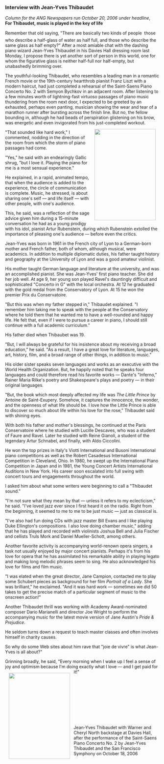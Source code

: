 <!-- MAIN TABLE -->
<tr class="table_main" >
<td class="td_center" valign="top">

<!-- PAGE TITLE -->



<h3><b>Interview with Jean-Yves Thibaudet<br /></h3></b>

<i>Column for the ANG Newspapers run October 20, 2006 under headline</i>,<br /><b> For Thibaudet, music is played in the key of life</b>
<br /><p></p>

Remember that old saying, "There are basically two kinds of people &#151; those who describe a half-glass of water as half full, and those who describe the same glass as half empty?" After a most amiable chat with the dashing piano wizard Jean-Yves Thibaudet in his Davies Hall dressing room last Monday, I propose there is yet another sort of person in this world, one for whom the figurative glass is neither half-full nor half-empty, but unabashedly brimming over. 
<p></p>  The youthful-looking Thibaudet, who resembles a leading man in a romantic French movie or the 19th-century heartthrob pianist Franz Liszt with a modern haircut, had just completed a rehearsal of the Saint-Saens Piano Concerto No. 2 with Semyon Bychkov in an adjacent room. After listening to a few minutes worth of lightning-fast virtuoso passages of piano music thundering from the room next door, I expected to be greeted by an exhausted, perhaps even panting, musician showing the wear and tear of a marathon runner after bursting across the finish line. 
But no, the fellow bounding in, although he had beads of perspiration glistening on his brow, was energetic and even invigorated from his just-completed workout. 


<!Insert Image Here>
<img src="images/thibaudet1.jpg" width="200" height="297" vspace="12" hspace="12" align="right" />

<p></p>  "That sounded like hard work," I commented, nodding in the direction of the room from which the storm of piano passages had come. 
<p></p>  "Yes," he said with an endearingly Gallic shrug, "but I love it. Playing the piano for me is a most sensual experience." 
<p></p>  He explained, in a rapid, animated tempo, that when the audience is added to the experience, the circle of communication is complete. Music, he stressed, is about sharing one's self &#151; and life itself &#151; with other people, with one's audience. 
<p></p>  This, he said, was a reflection of the sage advice given him during a 15-minute conversation he had as a young prodigy with his idol, pianist Artur Rubenstein, during which Rubenstein extolled the importance of pleasing one's audience &#151; before even the critics. 
<p></p>  Jean-Yves was born in 1961 in the French city of Lyon to a German-born mother and French father, both of whom, although musical, were academics. In addition to multiple diplomatic duties, his father taught history and geography at the University of Lyon and was a good amateur violinist. 
<p></p>  His mother taught German language and literature at the university, and was an accomplished pianist. She was Jean-Yves' first piano teacher. 
She did her job well. At age 9, her young son played Ravel's dauntingly difficult and sophisticated "Concerto in G" with the local orchestra. At 12 he graduated with the gold medal from the Conservatory of Lyon. At 15 he won the premier Prix du Conservatoire. 
<p></p>  "But this was when my father stepped in," Thibaudet explained. "I remember him taking me to speak with the people at the Conservatory where he told them that he wanted me to have a well-rounded and happy life. He felt that, even if I were to pursue a career in piano, I should still continue with a full academic curriculum." 
<p></p>  His father died when Thibaubet was 19. 
<p></p>  "But, I will always be grateful for his insistence about my receiving a broad education," he said. "As a result, I have a great love for literature, languages, art, history, film, and a broad range of other things, in addition to music." 
<p></p>  His older sister speaks seven languages and works as an executive with the World Health Organization. But, he happily noted that he speaks four languages and could therefore read his favorite works &#151; Dante's "Inferno," Rainer Maria Rilke's poetry and Shakespeare's plays and poetry &#151; in their original languages. 
<p></p>  "But, the book which most deeply affected my life was <i>The Little Prince</i> by Antoine de Saint-Exupery. Somehow, it captures the innocence, the wonder, and the openness of what life should be. I love how the Little Prince is able to discover so much about life within his love for the rose," Thibaudet said with shining eyes. 
<p></p>  With both his father and mother's blessings, he continued&nbsp;at the Paris Conservatoire where he studied with Lucille Descaves, who was a student of Faure and Ravel. Later he studied with Reine Gianoli, a student of the legendary Artur Schnabel, and finally, with Aldo Ciccolini. 
<p></p>  He won the top prizes in Italy's Viotti International and Busoni International piano competitions as well as the Robert Casadesus International Competition in Cleveland, Ohio. In 1980, he swept up the International Piano Competition in Japan and in 1981, the Young Concert Artists International Auditions in New York. His career soon escalated into full swing with concert tours and engagements throughout the world. 
<p></p>
<p></p>  I asked him about what some writers were beginning to call a "Thibaudet sound." 
<p></p>  "I'm not sure what they mean by that &#151; unless it refers to my eclecticism," he said. "I've loved jazz ever since I first heard it on the radio. Right from the beginning, it seemed to me to me to be just music &#151; just as classical is. 
<p></p>  "I've also had fun doing CDs with jazz master Bill Evans and I like playing Duke Ellington's compositions. I also love doing chamber music," adding that he has played and recorded with violinists Joshua Bell and Julia Fischer and cellists Truls Mork and Daniel Mueller-Schott, among others. 
<p></p>  Another favorite activity is accompanying world-renown opera singers, a task not usually enjoyed by major concert pianists. Perhaps it's from his love for opera that he has assimilated his remarkable ability in playing legato and making long melodic phrases seem to sing. He also acknowledged his love for films and film music. 
<p></p>  "I was elated when the great director, Jane Campion, contacted me to play some Schubert pieces as background for her film <i>Portrait of a Lady</i>. She was brilliant," he exclaimed. "And it was hard work &#151; sometimes we did 50 takes to get the precise match of a particular segment of music to the onscreen action!" 
<p></p>  Another Thibaudet thrill was working with Academy Award-nominated composer Dario Marianelli and director Joe Wright to perform the accompanying music for the latest movie version of Jane Austin's <i>Pride & Prejudice</i>. 
<p></p>   
<p></p>  He seldom turns down a request to teach master classes and often involves himself in charity causes. 
<p></p>  So why do some Web sites about him rave that "joie de vivre" is what Jean-Yves is all about?" 
<p></p>  Grinning broadly, he said, "Every morning when I wake up I feel a sense of joy and optimism because I'm doing exactly what I love &#151; and I get paid for it!" 


<!Insert Image Here>
<img src="images/thibaudet_w&c.jpg" width="200" height="280" vspace="12" hspace="12" align="left" />

 

<br /><br /><br /><br /><br /><br /><br /><br />   

Jean-Yves Thibaudet with Warner and Cheryl North backstage at Davies Hall, after the performance of the Saint-Saens Piano Concerto No. 2 by Jean-Yves Thibaudet and the San Francisco Symphony on October 18, 2006
 
<p></p> 



<!-- LEFT TO RIGHT CELL CHANGE -->
</td><td class="td_right">



<p align="center"></p>

<!------------------- DM BANNER --------------------------------
<table width="150" cellspacing="0" cellpadding="0" border="0">
<tr>
<td bgcolor="cccccc" align="center">
<a href="http://www.dunningmarketing.com" target="new">
<img src="http://www.dunningmarketing.com/images/banner_dunning_marketing.gif" height="28" width="150" border="0"></a></td>
</tr>
<tr>
<td bgcolor="cccccc" align="center">
<font style="
font-family: trebuchet, verdana, arial, sans-serif;
font-size: 11px;
font-weight: regular;
color: #000000;
line-height: 1.4em">
High Performance websites by  <br />
<a href="http://www.dunningmarketing.com" target="new">Dunning Marketing</a><br /><br /></td>
</tr>
</table> -->

</td></tr></table> 
</td></tr></table>

<br /><br />


<img src="images/btn_articles_on.gif" height="1" width="1" />
<img src="images/btn_casestudies_on.gif" height="1" width="1" />
<img src="images/btn_cheryl_on.gif" height="1" width="1" />
<img src="images/btn_cheryl_p_on.gif" height="1" width="1" />
<img src="images/btn_clients_on.gif" height="1" width="1" />
<img src="images/btn_contact_on.gif" height="1" width="1" />
<img src="images/btn_history_on.gif" height="1" width="1" />
<img src="images/btn_home_on.gif" height="1" width="1" />
<img src="images/btn_interviews_on.gif" height="1" width="1" />
<img src="images/btn_resume_on.gif" height="1" width="1" />
<img src="images/btn_reviews_on.gif" height="1" width="1" />
<img src="images/btn_services_on.gif" height="1" width="1" />
<img src="images/btn_warner_on.gif" height="1" width="1" />
<img src="images/btn_warner_p_on.gif" height="1" width="1" />

<!-- EXTERNAL LINKS -->
<div style="position: absolute; top: -20px; left: -20px;">
<a href="http://www.dunningmarketing.com">.</a>
<a href="http://www.witnessamerica.com">.</a>
<a href="http://www.witnessamerica.com/camcorders">.</a>
<a href="http://www.ksql.com">.</a>
<a href="http://www.ascendaviation.com">.</a>
<a href="http://www.echovalleysupply.com">.</a>
<a href="http://www.northworks.net">.</a>
<a href="http://www.attainia.com">.</a>
<a href="http://www.briandunning.com">.</a>
</div>
<!-- END EXTERNAL LINKS -->

</body>
</html>
